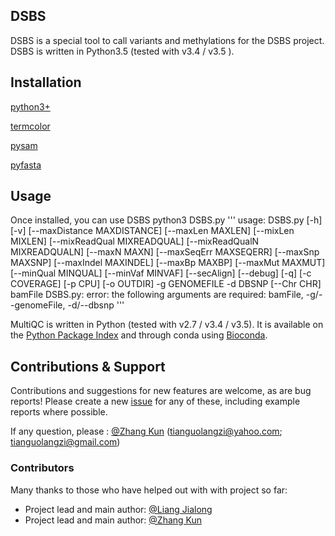 ## DSBS

DSBS is a special tool to call variants and methylations for the DSBS project.
DSBS is written in Python3.5 (tested with v3.4 / v3.5 ).

## Installation
[python3+](https://www.python.org/)

[termcolor](https://pypi.python.org/pypi/termcolor/1.1.0)

[pysam](https://pypi.python.org/pypi/pysam)

[pyfasta](https://pypi.python.org/pypi/pyfasta/0.5.2)

## Usage
Once installed, you can use DSBS 
python3 DSBS.py 
'''
usage: DSBS.py [-h] [-v] [--maxDistance MAXDISTANCE] [--maxLen MAXLEN]
               [--mixLen MIXLEN] [--mixReadQual MIXREADQUAL]
               [--mixReadQualN MIXREADQUALN] [--maxN MAXN]
               [--maxSeqErr MAXSEQERR] [--maxSnp MAXSNP] [--maxIndel MAXINDEL]
               [--maxBp MAXBP] [--maxMut MAXMUT] [--minQual MINQUAL]
               [--minVaf MINVAF] [--secAlign] [--debug] [-q] [-c COVERAGE]
               [-p CPU] [-o OUTDIR] -g GENOMEFILE -d DBSNP [--Chr CHR]
               bamFile
DSBS.py: error: the following arguments are required: bamFile, -g/--genomeFile, -d/--dbsnp
'''

MultiQC is written in Python (tested with v2.7 / v3.4 / v3.5). It is
available on the [Python Package Index](https://pypi.python.org/pypi/multiqc/)
and through conda using [Bioconda](http://bioconda.github.io/).

## Contributions & Support

Contributions and suggestions for new features are welcome, as are bug reports! Please create a new [issue](https://github.com/tianguolangzi/DSBS/issues) for any of these, including example reports where possible.

If any question, please :
[@Zhang Kun](https://github.com/tianguolangzi) (tianguolangzi@yahoo.com; tianguolangzi@gmail.com)



### Contributors
Many thanks to those who have helped out with with project so far:
* Project lead and main author: [@Liang Jialong](https://github.com/tianguolangzi)
* Project lead and main author: [@Zhang Kun](https://github.com/llll)
